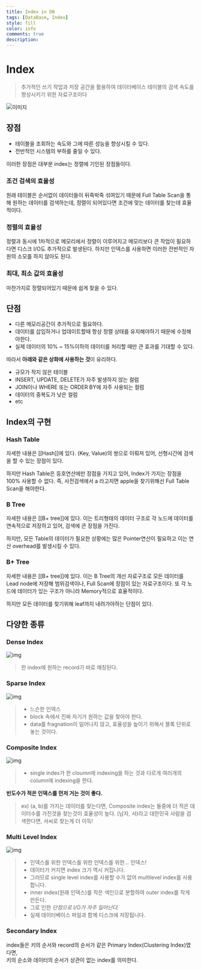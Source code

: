 ```yaml
---
title: Index in DB
tags: [DataBase, Index]
style: fill
color: info
comments: true
description: 
---
```

# Index
> 추가적인 쓰기 작업과 저장 공간을 활용하여 데이터베이스 테이블의 검색 속도를 향상시키기 위한 자료구조이다

![이미지](https://img1.daumcdn.net/thumb/R1280x0/?scode=mtistory2&fname=https%3A%2F%2Fblog.kakaocdn.net%2Fdn%2FcQi8RP%2Fbtq8BkRrRfb%2Fa5C0jH5pfSA2KKz7C9fB7k%2Fimg.png)
## 장점
-   테이블을 조회하는 속도와 그에 따른 성능을 향상시킬 수 있다.
-   전반적인 시스템의 부하를 줄일 수 있다.

이러한 장점은 대부분 index는 정렬에 기인된 장점들이다.

### 조건 검색의 효율성
원래 테이블은 순서없이 데이터들이 뒤죽박죽 섞여있기 때문에 Full Table Scan을 통해 원하는 데이터를 검색하는데, 정렬이 되어있다면 조건에 맞는 데이터를 찾는데 효율적이다.

### 정렬의 효율성
정렬과 동시에 1차적으로 메모리에서 정렬이 이루어지고 메모리보다 큰 작업이 필요하다면 디스크 I/O도 추가적으로 발생된다. 하지만 인덱스를 사용하면 이러한 전반적인 자원의 소모를 하지 않아도 된다.

### 최대, 최소 값의 효율성
마찬가지로 정렬되어있기 때문에 쉽게 찾을 수 있다.

## 단점
- 다른 메모리공간이 추가적으로 필요하다.
- 데이터를 삽입하거나 업데이트할때 항상 정렬 상태를 유지해야하기 때문에 수정해야한다.
- 실제 데이터의 10% ~ 15%이하의 데이터를 처리할 때만 큰 효과를 기대할 수 있다.

따라서 **아래와 같은 상화에 사용하는 것**이 유리하다.
-   규모가 작지 않은 테이블
-   INSERT, UPDATE, DELETE가 자주 발생하지 않는 컬럼
-   JOIN이나 WHERE 또는 ORDER BY에 자주 사용되는 컬럼
-   데이터의 중복도가 낮은 컬럼
-   etc

## Index의 구현
### Hash Table
자세한 내용은 [[Hash]]에 있다.
(Key, Value)의 쌍으로 이뤄져 있어, 선형시간에 검색을 할 수 있는 장점이 있다.

하지만 Hash Table은 등호연산에만 장점을 가지고 있어, Index가 가지는 장점을 100% 사용할 수 없다.
즉, 사전검색에서 a 라고치면 apple을 찾기위해선 Full Table Scan을 해야한다.

### B Tree
자세한 내용은 [[B+ tree]]에 있다.
이는 트리형태의 데이터 구조로 각 노드에 데이터를 연속적으로 저장하고 있어, 검색에 큰 장점을 가진다.

하지만, 모든 Table의 데이터가 필요한 상황에는 많은 Pointer연산이 필요하고 이는 연산 overhead를 발생시킬 수 있다.

### B+ Tree
자세한 내용은 [[B+ tree]]에 있다.
이는 B Tree의 개선 자료구조로 모든 데이터를 Lead node에 저장해 범위검색이나, Full Scan에 장점이 있는 자료구조이다. 또 각 노드에 데이터가 있는 구조가 아니라 Memory적으로 효율적이다.

하지만 모든 데이터를 찾기위해 leaf까지 내려가야하는 단점이 있다.

## 다양한 종류
### Dense Index
![img](https://joosjuliet.github.io/images/2019-01-07-index/dense_index.png)
> 한 index에 원하는 record가 바로 매칭된다.

### Sparse Index
![img](https://joosjuliet.github.io/images/2019-01-07-index/sparse_index.png)
> -   느슨한 인덱스
> -   block 속에서 진짜 자기가 원하는 값을 찾아야 한다.
> -   data를 fragnation이 일어나지 않고, 효율성을 높이기 위해서 블록 단위로 놓는 것이다.

### Composite Index
![img](https://joosjuliet.github.io/images/2019-01-07-index/composite_index.png)
> - single index가 한 cloumn에 indexing을 하는 것과 다르게 여러개의 column에 indexing을 한다.

**빈도수가 적은 인덱스를 먼저 거는 것이 좋다.**  
> ex) (a, b)를 가지는 데이터를 찾는다면, Composite index는 둘중에 더 적은 데이터수를 가진것을 찾는것이 효율성이 높다. (남자, 서)라고 대한민국 사람을 검색한다면, 서씨로 찾는게 더 이득!

### Multi Level Index
![img](https://joosjuliet.github.io/images/2019-01-07-index/multilevel_index.png)
> -   인덱스를 위한 인덱스를 위한 인덱스를 위한… 인덱스!
> -   데이터가 커지면 index 크기 역시 커집니다.
> -   그러므로 single level index를 사용할 수가 없어 multilevel index를 사용합니다.
> -   inner index(원래 인덱스)를 작은 색인으로 분할하여 outer index를 작게 만든다.
> -   그로 인한 _단점으로 I/O가 자주 일어난다._
> -   실제 데이터베이스 파일과 함께 디스크에 저장됩니다.

### Secondary Index
index들은 키의 순서와 record의 순서가 같은 Primary Index(Clustering Index)였다면,  
키의 순소와 데이터의 순서가 상관이 없는 index를 의미한다.

